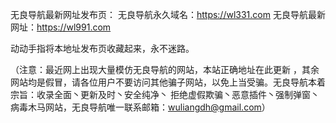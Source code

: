 无良导航最新网址发布页：
无良导航永久域名：https://wl331.com
无良导航最新网址：https://wl991.com

动动手指将本地址发布页收藏起来，永不迷路。

（注意：最近网上出现大量模仿无良导航的网站，本站正确地址在此更新 ，其余网站均是假冒，请各位用户不要访问其他骗子网站，以免上当受骗。无良导航本着宗旨：收录全面丶更新及时丶安全纯净丶 拒绝虚假欺骗丶恶意插件丶强制弹窗丶病毒木马网站，无良导航唯一联系邮箱：wuliangdh@gmail.com）
